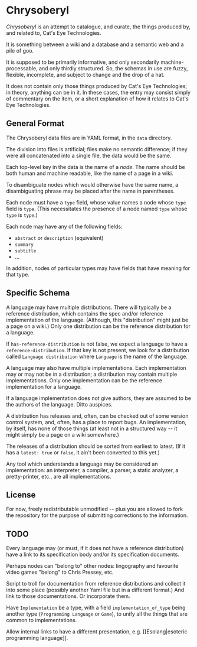 Chrysoberyl
===========

*Chrysoberyl* is an attempt to catalogue, and curate, the things produced
by, and related to, Cat's Eye Technologies.

It is something between a wiki and a database and a semantic web and a
pile of goo.

It is supposed to be primarily informative, and only secondarily machine-
processable, and only thirdly structured.  So, the schemas in use are
fuzzy, flexible, incomplete, and subject to change and the drop of a hat.

It does not contain only those things produced by Cat's Eye Technologies;
in theory, anything can be in it.  In these cases, the entry may consist
simply of commentary on the item, or a short explanation of how it relates
to Cat's Eye Technologies.

General Format
--------------

The Chrysoberyl data files are in YAML format, in the `data` directory.

The division into files is artificial; files make no semantic difference;
if they were all concatenated into a single file, the data would be the
same.

Each top-level key in the data is the name of a *node*.  The name should
be both human and machine readable, like the name of a page in a wiki.

To disambiguate nodes which would otherwise have the same name, a
disambiguating phrase may be placed after the name in parentheses.

Each node must have a `type` field, whose value names a node whose `type`
field is `type`.  (This necessitates the presence of a node named `type`
whose `type` is `type`.)

Each node may have any of the following fields:

*   `abstract` or `description` (equivalent)
*   `summary`
*   `subtitle`
*   ...

In addition, nodes of particular types may have fields that have meaning
for that type.

Specific Schema
---------------

A language may have multiple distributions.  There will typically be
a reference distribution, which contains the spec and/or reference
implementation of the language.  (Although, this "distribution" might
just be a page on a wiki.)  Only one distribution can be the reference
distribution for a language.

If `has-reference-distribution` is not false, we expect a language to
have a `reference-distribution`.  If that key is not present, we look
for a distribution called `Language distribution` where `Language`
is the name of the language.

A language may also have multiple implementations.  Each implementation
may or may not be in a distribution; a distribution may contain
multiple implementations.  Only one implementation can be the reference
implementation for a language.

If a language implementation does not give authors, they are assumed to
be the authors of the language.  Ditto auspices.

A distribution has releases and, often, can be checked out of some version
control system, and, often, has a place to report bugs.  An implementation,
by itself, has none of those things (at least not in a structured way -- it
might simply be a page on a wiki somewhere.)

The releases of a distribution should be sorted from earliest to latest.
(If it has a `latest: true` or `false`, it ain't been converted to this yet.)

Any tool which understands a language may be considered an implementation:
an interpreter, a compiler, a parser, a static analyzer, a pretty-printer,
etc., are all implementations.

License
-------

For now, freely redistributable unmodified -- plus you are allowed
to fork the repository for the purpose of submitting corrections to the
information.

TODO
----

Every language may (or must, if it does not have a reference distribution)
have a link to its specification body and/or its specification documents.

Perhaps nodes can "belong to" other nodes: lingography and favourite
video games "belong" to Chris Pressey, etc.

Script to troll for documentation from reference distributions and
collect it into some place (possibly another Yaml file but in a different
format.)  And link to those documentations.  Or incorporate them.

Have `Implementation` be a type, with a field `implementation_of_type`
being another type (`Programming Language` or `Game`), to unify all the
things that are common to implementations.

Allow internal links to have a different presentation, e.g.
[[Esolang|esoteric programming language]].

